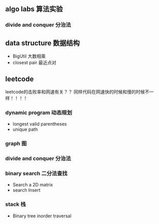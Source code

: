 


## algo labs 算法实验

### divide and conquer 分治法


## data structure 数据结构

- BigUtil 大数相乘
- closest pair 最近点对

## leetcode

leetcode的击败率和网速有关？？
同样代码在网速快的时候和慢的时候不一样！！！！


### dynamic program 动态规划

- longest valid parentheses 
- unique path



### graph 图


### divide and conquer 分治法



### binary search 二分法查找

- Search a 2D matrix
- search Insert


### stack 栈

- Binary tree inorder traversal

